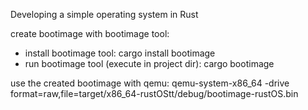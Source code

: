 Developing a simple operating system in Rust

create bootimage with bootimage tool:
- install bootimage tool: cargo install bootimage
- run bootimage tool (execute in project dir): cargo bootimage

use the created bootimage with qemu: qemu-system-x86_64 -drive format=raw,file=target/x86_64-rustOStt/debug/bootimage-rustOS.bin
